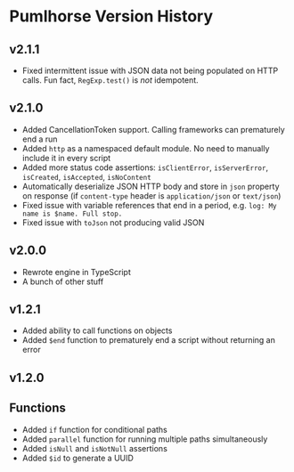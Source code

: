 # Pumlhorse Version History

## v2.1.1

* Fixed intermittent issue with JSON data not being populated on HTTP calls. Fun fact, `RegExp.test()` is _not_ idempotent.

## v2.1.0

* Added CancellationToken support. Calling frameworks can prematurely end a run
* Added `http` as a namespaced default module. No need to manually include it in every script
* Added more status code assertions: `isClientError`, `isServerError`, `isCreated`, `isAccepted`, `isNoContent`
* Automatically deserialize JSON HTTP body and store in `json` property on response (if `content-type` header is `application/json` or `text/json`)
* Fixed issue with variable references that end in a period, e.g. `log: My name is $name. Full stop.`
* Fixed issue with `toJson` not producing valid JSON

## v2.0.0

* Rewrote engine in TypeScript
* A bunch of other stuff

## v1.2.1

* Added ability to call functions on objects
* Added `$end` function to prematurely end a script without returning an error

## v1.2.0

## Functions
* Added `if` function for conditional paths
* Added `parallel` function for running multiple paths simultaneously 
* Added `isNull` and `isNotNull` assertions
* Added `$id` to generate a UUID